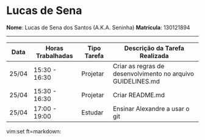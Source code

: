 # Lucas de Sena

**Nome**: Lucas de Sena dos Santos (A.K.A. Seninha)
**Matrícula**: 130121894

---------------------------------------------------

 Data | Horas Trabalhadas | Tipo Tarefa | Descrição da Tarefa Realizada
------|-------------------|-------------|------------------------------
25/04 | 15:30 - 16:30     | Projetar    | Criar as regras de desenvolvimento no arquivo GUIDELINES.md
25/04 | 15:30 - 16:30     | Projetar    | Criar README.md
25/04 | 17:00 - 19:00     | Estudar     | Ensinar Alexandre a usar o git

vim:set ft=markdown:
